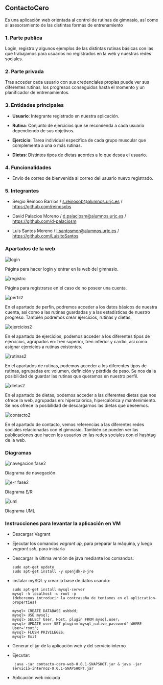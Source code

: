 ## ContactoCero
Es una aplicación web orientada al control de rutinas de gimnasio, así como al asesoramiento de las distintas formas de entrenamiento  

### 1. Parte publica
Login, registro y algunos ejemplos de las distintas rutinas básicas con las que trabajamos para usuarios no registrados en la web y nuestras redes sociales.

### 2. Parte privada
Tras acceder cada usuario con sus credenciales propias puede ver sus diferentes rutinas, los progresos conseguidos hasta el momento y un planificador de entrenamientos.

### 3. Entidades principales
   - **Usuario**: Integrante registrado en nuestra aplicación.

   - **Rutina**: Conjunto de ejercicios que se recomienda a cada usuario dependiendo de sus objetivos.

   - **Ejercicio**: Tarea individual específica de cada grupo muscular que complementa a una o más rutinas.
   
   - **Dietas**: Distintos tipos de dietas acordes a lo que desea el usuario.

### 4. Funcionalidades
   - Envio de correo de bienvenida al correo del usuario nuevo registrado.
### 5. Integrantes
   * Sergio Reinoso Barrios / s.reinosob@alumnos.urjc.es / https://github.com/reinosobs

   * David Palacios Moreno / d.palaciosm@alumnos.urjc.es / https://github.com/d-palaciosm

   * Luis Santos Moreno / l.santosmor@alumnos.urjc.es / https://github.com/LuisitoSantos

### Apartados de la web


![login](https://user-images.githubusercontent.com/45769039/53116616-5ebf7080-3549-11e9-9fab-161a98a9f7c3.PNG)

Página para hacer login y entrar en la web del gimnasio.

![registro](https://user-images.githubusercontent.com/45769039/53116808-d392aa80-3549-11e9-8c80-a4397ace3230.png)

Página para registrarse en el caso de no poseer una cuenta.

![perfil2](https://user-images.githubusercontent.com/45769039/53530761-37404900-3af1-11e9-9e85-a6c8e74f9952.PNG)

En el apartado de perfin, podremos acceder a los datos básicos de nuestra cuenta, asi como a las rutinas guardadas y a las estadísticas de nuestro progreso. También podremos crear ejercicios, rutinas y dietas.

![ejercicios2](https://user-images.githubusercontent.com/45769039/53530781-47f0bf00-3af1-11e9-81da-a131728e287d.PNG)

En el apartado de ejercicios, podemos acceder a los diferentes tipos de ejercicios, agrupados en: tren superior, tren inferior y cardio, así como asignar ejercicios a rutinas existentes.

![rutinas2](https://user-images.githubusercontent.com/45769039/53530793-52ab5400-3af1-11e9-84ad-cdb83628238c.PNG)

En el apartados de rutinas, podemos acceder a los diferentes tipos de rutinas, agrupadas en: volumen, definición y pérdida de peso. Se nos da la posibilidad de guardar las rutinas que queramos en nuestro perfil.

![dietas2](https://user-images.githubusercontent.com/45769039/53530814-60f97000-3af1-11e9-8351-87a34dc52ea2.PNG)

En el apartado de dietas, podemos acceder a las diferentes dietas que nos ofrece la web, agrupadas en: hipercalórica, hipercalórica y mantenimiento. Se nos ofrece la posibilidad de descargarnos las dietas que deseemos.

![contacto2](https://user-images.githubusercontent.com/45769039/53530833-72427c80-3af1-11e9-8ad6-b6d48ff68fc7.PNG)

En el apartado de contacto, vemos referencias a las diferentes redes sociales relacionadas con el gimnasio. También se pueden ver las publicaciones que hacen los usuarios en las redes sociales con el hashtag de la web.


### Diagramas

![navegacion fase2](https://user-images.githubusercontent.com/45769039/53118456-6d0f8b80-354d-11e9-85ad-8b3dda7d6f0e.jpeg)

Diagrama de navegación

![e-r fase2](https://user-images.githubusercontent.com/45769039/53118308-199d3d80-354d-11e9-9b59-a6771a59d262.JPG)

Diagrama E/R

![uml](https://user-images.githubusercontent.com/46925882/54608499-1ebcb200-4a51-11e9-94f5-74f09e93ca60.JPG)

Diagrama UML

### Instrucciones para levantar la aplicación en VM

   - Descargar Vagrant
   
   - Ejecutar los comandos *vagrant up*, para preparar la máquina, y luego *vagrant ssh*, para iniciarla
   
   - Descargar la última versión de java mediante los comandos:
   
         sudo apt-get update
         sudo apt-get install -y openjdk-8-jre
      
   - Instalar mySQL y crear la base de datos usando:
   
         sudo apt-get install mysql-server
         mysql -h localhost -u root -p
         (deberemos introducir la contraseña de teníamos en el apliccation-properties)
      
         mysql> CREATE DATABASE usbbdd;
         mysql> USE mysql;
         mysql> SELECT User, Host, plugin FROM mysql.user;
         mysql> UPDATE user SET plugin='mysql_native_password' WHERE User='root';
         mysql> FLUSH PRIVILEGES;
         mysql> Exit
      
   - Generar el jar de la aplicación web y del servicio interno
   
   - Ejecutar: 
   
          java -jar contacto-cero-web-0.0.1-SNAPSHOT.jar & java -jar servicio-interno2-0.0.1-SNAPSHOPT.jar
   
   - Aplicación web iniciada
